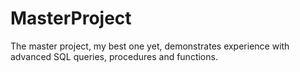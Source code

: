 # MasterProject
The master project, my best one yet, demonstrates experience with advanced SQL queries, procedures and functions.

